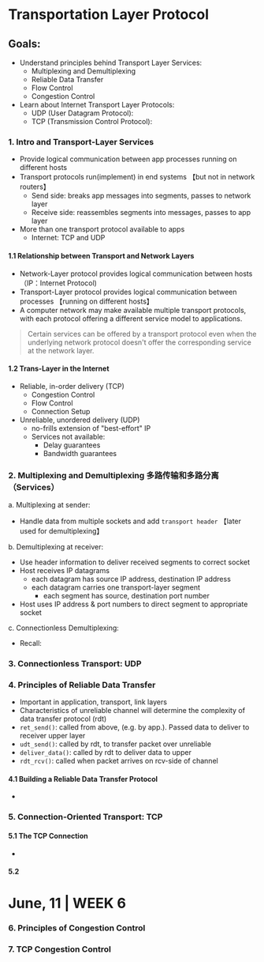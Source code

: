 # Transportation Layer Protocol
## Goals:
* Understand principles behind Transport Layer Services:
    - Multiplexing and Demultiplexing
    - Reliable Data Transfer
    - Flow Control
    - Congestion Control 
* Learn about Internet Transport Layer Protocols:
    - UDP (User Datagram Protocol): 
    - TCP (Transmission Control Protocol): 
    
### 1. Intro and Transport-Layer Services
* Provide logical communication between app processes running on different hosts
* Transport protocols run(implement) in end systems 【but not in network routers】
  * Send side: breaks app messages into segments, passes to network layer
  * Receive side: reassembles segments into messages, passes to app layer
* More than one transport protocol available to apps
  * Internet: TCP and UDP
#### 1.1 Relationship between Transport and Network Layers
* Network-Layer protocol provides logical communication between hosts （IP：Internet Protocol)
* Transport-Layer protocol provides logical communication between processes 【running on different hosts】
* A computer network may make available multiple transport protocols, with each protocol offering a different service model to applications.
> Certain services can be offered by a transport protocol even when the underlying network protocol doesn't offer the corresponding service at the network layer.

#### 1.2 Trans-Layer in the Internet
* Reliable, in-order delivery (TCP)
  * Congestion Control
  * Flow Control
  * Connection Setup
* Unreliable, unordered delivery (UDP)
  * no-frills extension of "best-effort" IP
  * Services not available:
    * Delay guarantees
    * Bandwidth guarantees
### 2. Multiplexing and Demultiplexing 多路传输和多路分离（Services）
a. Multiplexing at sender:
  * Handle data from multiple sockets and add `transport header` 【later used for demultiplexing】 

b. Demultiplexing at receiver:
* Use header information to deliver received segments to correct socket
* Host receives IP datagrams
  * each datagram has source IP address, destination IP address
  * each datagram carries one transport-layer segment
    * each segment has source, destination port number
* Host uses IP address & port numbers to direct segment to appropriate socket

c. Connectionless Demultiplexing:
* Recall:
      
### 3. Connectionless Transport: UDP



### 4. Principles of Reliable Data Transfer
* Important in application, transport, link layers
* Characteristics of unreliable channel will determine the complexity of data transfer protocol (rdt)
*  `ret_send()`: called from above, (e.g. by app.). Passed data to deliver to receiver upper layer
* `udt_send()`: called by rdt, to transfer packet over unreliable
* `deliver_data()`: called by rdt to deliver data to upper
* `rdt_rcv()`: called when packet arrives on rcv-side of channel

#### 4.1 Building a Reliable Data Transfer Protocol
* 

### 5. Connection-Oriented Transport: TCP
#### 5.1 The TCP Connection
* 
#### 5.2

# June, 11 | WEEK 6
### 6. Principles of Congestion Control

### 7. TCP Congestion Control


